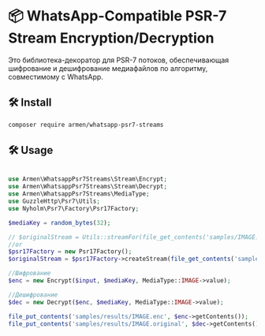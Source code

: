 # 📦 WhatsApp-Compatible PSR-7 Stream Encryption/Decryption

Это библиотека-декоратор для PSR-7 потоков, обеспечивающая шифрование и дешифрование медиафайлов по алгоритму, совместимому с WhatsApp.

## 🛠 Install

```bash
composer require armen/whatsapp-psr7-streams
```

## 🛠 Usage

```php

use Armen\WhatsappPsr7Streams\Stream\Encrypt;
use Armen\WhatsappPsr7Streams\Stream\Decrypt;
use Armen\WhatsappPsr7Streams\MediaType;
use GuzzleHttp\Psr7\Utils;
use Nyholm\Psr7\Factory\Psr17Factory;

$mediaKey = random_bytes(32);

// $originalStream = Utils::streamFor(file_get_contents('samples/IMAGE.original'));
//or
$psr17Factory = new Psr17Factory();
$originalStream = $psr17Factory->createStream(file_get_contents('samples/IMAGE.original'));

//Шифрование
$enc = new Encrypt($input, $mediaKey, MediaType::IMAGE->value);

//Дешифрование
$dec = new Decrypt($enc, $mediaKey, MediaType::IMAGE->value);

file_put_contents('samples/results/IMAGE.enc', $enc->getContents());
file_put_contents('samples/results/IMAGE.original', $dec->getContents());